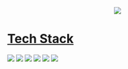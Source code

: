 <p align="center">
	<a href="https://zzangwoolog.tistory.com"><img src="https://user-images.githubusercontent.com/64726822/121777141-7237ef00-cbcb-11eb-822c-7441014895d2.png" border="0"</a>
</p>
	
# <b>Tech Stack</b>
<a><img src="https://img.shields.io/badge/Python-3766AB?style=flat-square&logo=Python&logoColor=white"/></a>
	<a><img src="https://img.shields.io/badge/AWS-FFAD00?style=flat-square&logo=AmazonAWS&logoColor=white"/></a>
	<a><img src="https://img.shields.io/badge/Java-007396?style=flat-square&logo=Java&logoColor=white"/></a>
	<a><img src="https://img.shields.io/badge/Node.js-339933?style=flat-square&logo=Node.js&logoColor=white"/></a>
	<a><img src="https://img.shields.io/badge/JavaScript-F7DF1E?style=flat-square&logo=JavaScript&logoColor=white"/></a>
	<a><img src="https://img.shields.io/badge/MySQL-4479A1?style=flat-square&logo=MySQL&logoColor=white"/></a>
